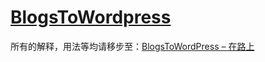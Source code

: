 # [BlogsToWordpress](https://github.com/crifan/BlogsToWordpress)
所有的解释，用法等均请移步至：[BlogsToWordPress – 在路上](https://www.crifan.org/crifan_released_all/website/python/blogstowordpress/)
